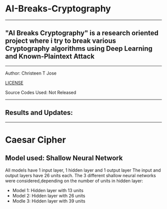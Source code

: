# AI-Breaks-Cryptography

---
## "AI Breaks Cryptography" is a research oriented project where i try to break various Cryptography algorithms using Deep Learning and Known-Plaintext Attack

---
Author: Christeen T Jose 

[LICENSE](https://github.com/ChristeenTJose/AI-Breaks-Cryptography/blob/master/LICENSE)

Source Codes Used: Not Released

---
## Results and Updates: 

---

# Caesar Cipher
## Model used: Shallow Neural Network
All models have 1 input layer, 1 hidden layer and 1 output layer
The input and output layers have 26 units each.
The 3 different shallow neural networks were considered,depending on the number of units in hidden layer:
  * Model 1: Hidden layer with 13 units
  * Model 2: Hidden layer with 26 units
  * Modle 3: Hidden layer with 39 units

